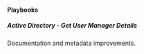 
#### Playbooks
##### Active Directory - Get User Manager Details
Documentation and metadata improvements.
